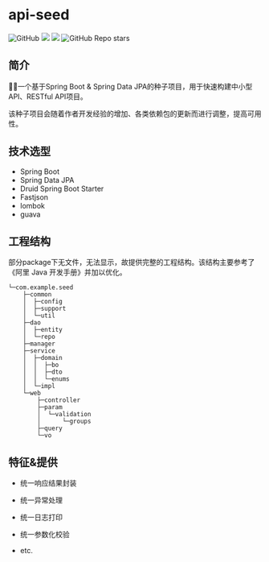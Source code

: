 # api-seed

![GitHub](https://img.shields.io/github/license/maoqyhz/api-seed)
![](https://img.shields.io/badge/JDK-8%2B-green)
![](https://img.shields.io/badge/Spring%20Boot-2.3.7-green)
![GitHub Repo stars](https://img.shields.io/github/stars/maoqyhz/api-seed?style=social)

## 简介

🌱🚀一个基于Spring Boot & Spring Data JPA的种子项目，用于快速构建中小型API、RESTful API项目。

该种子项目会随着作者开发经验的增加、各类依赖包的更新而进行调整，提高可用性。

## 技术选型

- Spring Boot
- Spring Data JPA
- Druid Spring Boot Starter
- Fastjson
- lombok
- guava

## 工程结构

部分package下无文件，无法显示，故提供完整的工程结构。该结构主要参考了《阿里 Java 开发手册》并加以优化。

```
└─com.example.seed
    ├─common
    │  ├─config
    │  ├─support
    │  └─util
    ├─dao
    │  ├─entity
    │  └─repo
    ├─manager
    ├─service
    │  ├─domain
    │  │  ├─bo
    │  │  ├─dto
    │  │  └─enums
    │  └─impl
    └─web
        ├─controller
        ├─param
        │  └─validation
        │      └─groups
        ├─query
        └─vo
```

## 特征&提供

- 统一响应结果封装

- 统一异常处理

- 统一日志打印

- 统一参数化校验

- etc.

  

